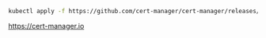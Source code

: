 ```sh
kubectl apply -f https://github.com/cert-manager/cert-manager/releases/download/v1.16.1/cert-manager.yaml
```

https://cert-manager.io
